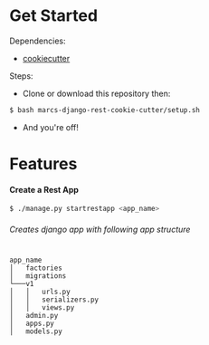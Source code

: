 # Get Started

Dependencies:
* [cookiecutter](https://github.com/audreyr/cookiecutter)

Steps:
* Clone or download this repository then:

```bash
$ bash marcs-django-rest-cookie-cutter/setup.sh
```
* And you're off!

# Features


#### Create a Rest App
```bash
$ ./manage.py startrestapp <app_name>
```
###### Creates django app with following app structure
#
```
app_name
│   factories
│   migrations    
└───v1
│   │   urls.py
│   │   serializers.py
│   │   views.py
│   admin.py
│   apps.py
│   models.py
```


